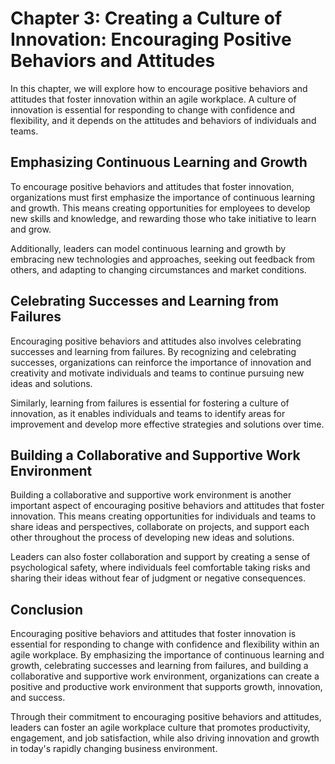 Chapter 3: Creating a Culture of Innovation: Encouraging Positive Behaviors and Attitudes
=========================================================================================

In this chapter, we will explore how to encourage positive behaviors and attitudes that foster innovation within an agile workplace. A culture of innovation is essential for responding to change with confidence and flexibility, and it depends on the attitudes and behaviors of individuals and teams.

Emphasizing Continuous Learning and Growth
------------------------------------------

To encourage positive behaviors and attitudes that foster innovation, organizations must first emphasize the importance of continuous learning and growth. This means creating opportunities for employees to develop new skills and knowledge, and rewarding those who take initiative to learn and grow.

Additionally, leaders can model continuous learning and growth by embracing new technologies and approaches, seeking out feedback from others, and adapting to changing circumstances and market conditions.

Celebrating Successes and Learning from Failures
------------------------------------------------

Encouraging positive behaviors and attitudes also involves celebrating successes and learning from failures. By recognizing and celebrating successes, organizations can reinforce the importance of innovation and creativity and motivate individuals and teams to continue pursuing new ideas and solutions.

Similarly, learning from failures is essential for fostering a culture of innovation, as it enables individuals and teams to identify areas for improvement and develop more effective strategies and solutions over time.

Building a Collaborative and Supportive Work Environment
--------------------------------------------------------

Building a collaborative and supportive work environment is another important aspect of encouraging positive behaviors and attitudes that foster innovation. This means creating opportunities for individuals and teams to share ideas and perspectives, collaborate on projects, and support each other throughout the process of developing new ideas and solutions.

Leaders can also foster collaboration and support by creating a sense of psychological safety, where individuals feel comfortable taking risks and sharing their ideas without fear of judgment or negative consequences.

Conclusion
----------

Encouraging positive behaviors and attitudes that foster innovation is essential for responding to change with confidence and flexibility within an agile workplace. By emphasizing the importance of continuous learning and growth, celebrating successes and learning from failures, and building a collaborative and supportive work environment, organizations can create a positive and productive work environment that supports growth, innovation, and success.

Through their commitment to encouraging positive behaviors and attitudes, leaders can foster an agile workplace culture that promotes productivity, engagement, and job satisfaction, while also driving innovation and growth in today's rapidly changing business environment.
